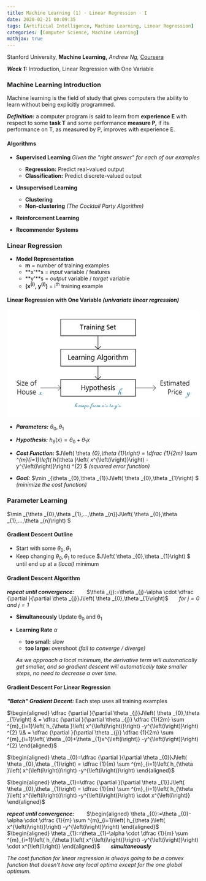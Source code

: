 ```yaml
---
title: Machine Learning (1) · Linear Regression · I
date: 2020-02-21 00:09:35
tags: [Artificial Intelligence, Machine Learning, Linear Regression]
categories: [Computer Science, Machine Learning]
mathjax: true
---
```


Stanford University, **Machine Learning,** *Andrew Ng,* [Coursera](https://www.coursera.org/learn/machine-learning/home/info)

***Week 1:*** Introduction, Linear Regression with One Variable

### Machine Learning Introduction

Machine learning is the field of study that gives computers the ability to learn without being explicitly programmed.

***Definition:*** a computer program is said to learn from **experience E** with respect to some **task T** and some performance **measure P,** if its performance on T, as measured by P, improves with experience E.

<!-- more -->

#### Algorithms

- **Supervised Learning**
  *Given the "right answer" for each of our examples*
  - **Regression:** Predict real-valued output
  - **Classification:** Predict discrete-valued output


- **Unsupervised Learning**
  - **Clustering**
  - **Non-clustering** *(The Cocktail Party Algorithm)*


- **Reinforcement Learning**


- **Recommender Systems**

### Linear Regression

- **Model Representation**
  - **m** = number of training examples
  - **x'**s = *input* variable / features
  - **y'**s = *output* variable / *target* variable
  - **(x<sup>(i)</sup>, y<sup>(i)</sup>)** = i<sup>th</sup> training example

#### Linear Regression with One Variable *(univariate linear regression)*

![Model Representation](Machine-Learning-Andrew-Ng-1/ModelRepresentation.png)

- ***Parameters:*** $\theta _{0},\theta _{1}$

- ***Hypothesis:*** $h_{\theta }\left( x\right) =\theta _{0}+\theta _{1}x$

- ***Cost Function:*** $J\left( \theta _{0},\theta _{1}\right) =  \dfrac {1}{2m} \sum ^{m}_{i=1}\left( h_{\theta }\left( x^{\left(i\right)}\right) -y^{\left(i\right)}\right) ^{2} $ *(squared error function)*

- ***Goal:*** $\min _{\theta _{0},\theta _{1}}J\left( \theta _{0},\theta _{1}\right) $ *(minimize the cost function)*

### Parameter Learning

$\min _{\theta _{0},\theta _{1},...,\theta _{n}}J\left( \theta _{0},\theta _{1},...,\theta _{n}\right) $ 

#### Gradient Descent Outline

- Start with some $\theta _{0},\theta _{1}$
- Keep changing $\theta _{0},\theta _{1}$ to reduce $J\left( \theta _{0},\theta _{1}\right) $ until end up at a *(local)* minimum

#### Gradient Descent Algorithm

***repeat until convergence:***
&emsp;&emsp;$\theta _{j}:=\theta _{j}-\alpha \cdot \dfrac {\partial }{\partial \theta _{j}}J\left( \theta _{0},\theta _{1}\right)$&emsp;&emsp;*for $j=0$ and $j=1$*

- **Simultaneously** Update θ<sub>0</sub> and θ<sub>1</sub>
- **Learning Rate** $\alpha$
  - **too small:** slow
  - **too large:** overshoot *(fail to converge / diverge)*
  
  *As we approach a local minimum, the derivative term will automatically get smaller, and so gradient descent will automatically take smaller steps, no need to decrease α over time.*

#### Gradient Descent For Linear Regression

***"Batch" Gradient Decent:*** Each step uses all training examples

$\begin{aligned} \dfrac {\partial }{\partial \theta _{j}}J\left( \theta _{0},\theta _{1}\right) & = \dfrac {\partial }{\partial \theta _{j}} \dfrac {1}{2m} \sum ^{m}_{i=1}\left( h_{\theta }\left( x^{\left(i\right)}\right) -y^{\left(i\right)}\right) ^{2} \\& = \dfrac {\partial }{\partial \theta _{j}} \dfrac {1}{2m} \sum ^{m}_{i=1}\left( \theta _{0}+\theta _{1}x^{\left(i\right)} -y^{\left(i\right)}\right) ^{2} \end{aligned}$

$\begin{aligned} \theta _{0}=\dfrac {\partial }{\partial \theta _{0}}J\left( \theta _{0},\theta _{1}\right) = \dfrac {1}{m} \sum ^{m}_{i=1}\left( h_{\theta }\left( x^{\left(i\right)}\right) -y^{\left(i\right)}\right) \end{aligned}$

$\begin{aligned} \theta _{1}=\dfrac {\partial }{\partial \theta _{1}}J\left( \theta _{0},\theta _{1}\right) = \dfrac {1}{m} \sum ^{m}_{i=1}\left( h_{\theta }\left( x^{\left(i\right)}\right) -y^{\left(i\right)}\right) \cdot x^{\left(i\right)} \end{aligned}$

***repeat until convergence:***
&emsp;&emsp;$\begin{aligned} \theta _{0}:=\theta _{0}-\alpha \cdot \dfrac {1}{m} \sum ^{m}_{i=1}\left( h_{\theta }\left( x^{\left(i\right)}\right) -y^{\left(i\right)}\right) \end{aligned}$
&emsp;&emsp;$\begin{aligned} \theta _{1}:=\theta _{1}-\alpha \cdot \dfrac {1}{m} \sum ^{m}_{i=1}\left( h_{\theta }\left( x^{\left(i\right)}\right) -y^{\left(i\right)}\right) \cdot x^{\left(i\right)} \end{aligned}$&emsp;&emsp;***simultaneously***

*The cost function for linear regression is always going to be a convex function that doesn't have any local optima except for the one global optimum.*
